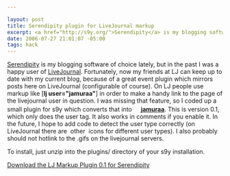 ```yaml
--- 

layout: post
title: Serendipity plugin for LiveJournal markup
excerpt: <a href="http://s9y.org/">Serendipity</a> is my blogging software of choice lately, but in the past I was a happy user of <a href="http://livejournal.org">LiveJournal</a>.  Fortunately, now my friends at LJ can keep up to date with my current blog, because of a great event plugin which mirrors posts here on LiveJournal (configurable of course).   On LJ people use markup like [<strong>lj user="jamuraa"</strong>] in order to make a handy link to the page of the livejournal user in question.
date: 2006-07-27 21:01:07 -05:00
tags: hack
---
```

<a href="http://s9y.org/">Serendipity</a> is my blogging software of choice lately, but in the past I was a happy user of <a href="http://livejournal.org">LiveJournal</a>.  Fortunately, now my friends at LJ can keep up to date with my current blog, because of a great event plugin which mirrors posts here on LiveJournal (configurable of course).   On LJ people use markup like [<strong>lj user="jamuraa"</strong>] in order to make a handy link to the page of the livejournal user in question.  I was missing that feature, so I coded up a small plugin for s9y which converts that into <img title="LJ user" src="http://l-stat.livejournal.com/img/userinfo.gif" alt="" width="17" height="17" /><strong><a href="http://jamuraa.livejournal.com/">jamuraa</a></strong>.  This is version 0.1, which only does the user tag.  It also works in comments if you enable it.  In the future, I hope to add code to detect the user type correctly (on LiveJournal there are <img src="http://stat.livejournal.com/img/community.gif" alt="" /> other <img src="http://stat.livejournal.com/img/syndicated.gif" alt="" /> icons for different user types).  I also probably should not hotlink to the .gifs on the livejournal servers.

To install, just unzip into the plugins/ directory of your s9y installation.

<a href="http://base0.net/uploads/code/s9y/serendipity_event_ljmarkup-0.1.zip">Download the LJ Markup Plugin 0.1 for Serendipity</a>

